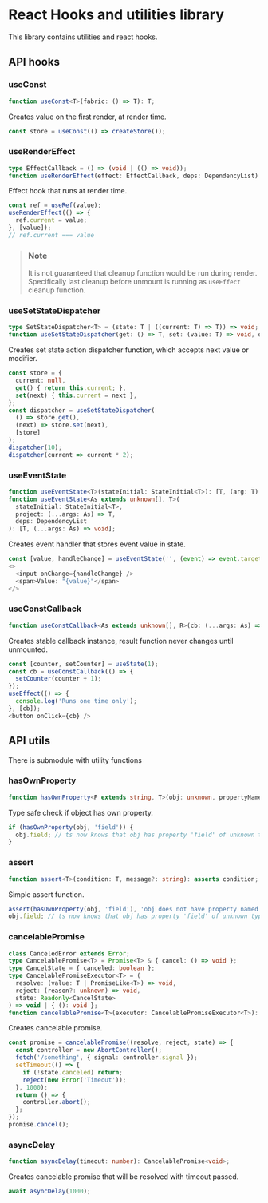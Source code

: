 # React Hooks and utilities library

This library contains utilities and react hooks.

## API hooks

### useConst

```ts
function useConst<T>(fabric: () => T): T;
```

Creates value on the first render, at render time.

```ts
const store = useConst(() => createStore());
```

### useRenderEffect

```ts
type EffectCallback = () => (void | (() => void));
function useRenderEffect(effect: EffectCallback, deps: DependencyList): void;
```

Effect hook that runs at render time.

```ts
const ref = useRef(value);
useRenderEffect(() => {
  ref.current = value;
}, [value]);
// ref.current === value
```

> ### Note
>
> It is not guaranteed that cleanup function would be run during render. Specifically last cleanup before unmount is running as `useEffect` cleanup function.

### useSetStateDispatcher

```ts
type SetStateDispatcher<T> = (state: T | ((current: T) => T)) => void;
function useSetStateDispatcher(get: () => T, set: (value: T) => void, deps: DependencyList): SetStateDispatcher<T>;
```

Creates set state action dispatcher function, which accepts next value or modifier.

```ts
const store = {
  current: null,
  get() { return this.current; },
  set(next) { this.current = next },
};
const dispatcher = useSetStateDispatcher(
  () => store.get(),
  (next) => store.set(next),
  [store]
);
dispatcher(10);
dispatcher(current => current * 2);
```

### useEventState

```ts
function useEventState<T>(stateInitial: StateInitial<T>): [T, (arg: T) => void];
function useEventState<As extends unknown[], T>(
  stateInitial: StateInitial<T>,
  project: (...args: As) => T,
  deps: DependencyList
): [T, (...args: As) => void];
```

Creates event handler that stores event value in state.

```ts
const [value, handleChange] = useEventState('', (event) => event.target.value);
<>
  <input onChange={handleChange} />
  <span>Value: "{value}"</span>
</>
```

### useConstCallback

```ts
function useConstCallback<As extends unknown[], R>(cb: (...args: As) => R): (...args: As) => R;
```

Creates stable callback instance, result function never changes until unmounted.

```ts
const [counter, setCounter] = useState(1);
const cb = useConstCallback(() => {
  setCounter(counter + 1);
});
useEffect(() => {
  console.log('Runs one time only');
}, [cb]);
<button onClick={cb} />
```

## API utils

There is submodule with utility functions

### hasOwnProperty

```ts
function hasOwnProperty<P extends string, T>(obj: unknown, propertyName: P): obj is { [p in P]: T };
```

Type safe check if object has own property.

```ts
if (hasOwnProperty(obj, 'field')) {
  obj.field; // ts now knows that obj has property 'field' of unknown type
}
```

### assert

```ts
function assert<T>(condition: T, message?: string): asserts condition;
```

Simple assert function.

```ts
assert(hasOwnProperty(obj, 'field'), 'obj does not have property named "field"');
obj.field; // ts now knows that obj has property 'field' of unknown type
```

### cancelablePromise

```ts
class CanceledError extends Error;
type CancelablePromise<T> = Promise<T> & { cancel: () => void };
type CancelState = { canceled: boolean };
type CancelablePromiseExecutor<T> = (
  resolve: (value: T | PromiseLike<T>) => void,
  reject: (reason?: unknown) => void,
  state: Readonly<CancelState>
) => void | { (): void };
function cancelablePromise<T>(executor: CancelablePromiseExecutor<T>): CancelablePromise<T>;
```

Creates cancelable promise.

```ts
const promise = cancelablePromise((resolve, reject, state) => {
  const controller = new AbortController();
  fetch('/something', { signal: controller.signal });
  setTimeout(() => {
    if (!state.canceled) return;
    reject(new Error('Timeout'));
  }, 1000);
  return () => {
    controller.abort();
  };
});
promise.cancel();
```

### asyncDelay

```ts
function asyncDelay(timeout: number): CancelablePromise<void>;
```

Creates cancelable promise that will be resolved with timeout passed.

```ts
await asyncDelay(1000);
```
